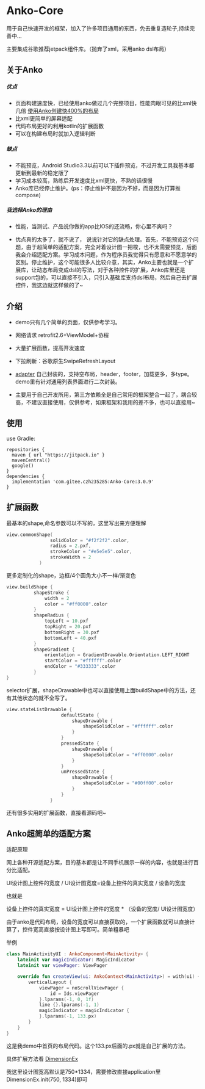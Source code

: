 

# Anko-Core

用于自己快速开发的框架，加入了许多项目通用的东西，免去重复造轮子,持续完善中...

主要集成谷歌推荐jetpack组件库。（抛弃了xml，采用anko dsl布局）



## 关于Anko

##### 优点

- 页面构建速度快，已经使用anko做过几个完整项目，性能肉眼可见的比xml快几倍  [使用Anko创建快400%的布局](http://www.jcodecraeer.com/a/anzhuokaifa/androidkaifa/2016/1123/6795.html)
- 比xml更简单的屏幕适配
- 代码布局更好的利用kotlin的扩展函数
- 可以在构建布局时就加入逻辑判断

##### 缺点

- 不能预览，Android Studio3.3以前可以下插件预览，不过开发工具我基本都更新到最新的稳定版了
- 学习成本较高，熟练后开发速度比xml更快，不熟的话很慢
- Anko库已经停止维护。(ps：停止维护不是因为不好，而是因为打算推compose)

##### 我选择Anko的理由

- 性能，当测试、产品说你做的app比IOS的还流畅，你心里不爽吗？

- 优点真的太多了，就不说了， 说说针对它的缺点处理。首先，不能预览这个问题，由于超简单的适配方案，完全对着设计图一把梭，也不太需要预览，后面我会介绍适配方案。学习成本问题，作为程序员我觉得只有愿意和不愿意学的区别。停止维护，这个可能很多人比较介意，其实，Anko主要也就是一个扩展库，让动态布局变成dsl的写法，对于各种控件的扩展，Anko库里还是support包的，可以直接不引入，只引入基础库支持dsl布局，然后自己去扩展控件，我这边就这样做的了~

  

## 介绍

- demo只有几个简单的页面，仅供参考学习。

- 网络请求  retrofit2.6+ViewModel+协程

- 大量扩展函数，提高开发速度

- 下拉刷新：谷歌原生SwipeRefreshLayout

- [adapter](https://gitee.com/czh235285/AnkoAdapter) 自己封装的，支持空布局，header，footer，加载更多，多type。demo里有针对通用列表界面进行二次封装。

- 主要用于自己开发所用，第三方依赖全是自己常用的框架整合一起了，耦合较高，不建议直接使用，仅供参考，如果框架和我用的差不多，也可以直接用~

  

## 使用

use Gradle:

```
repositories {
  maven { url "https://jitpack.io" }
  mavenCentral()
  google()
}
dependencies {
  implementation 'com.gitee.czh235285:Anko-Core:3.0.9'
}
```

## 扩展函数

最基本的shape,命名参数可以不写的，这里写出来方便理解

````kotlin
view.commonShape(
                solidColor = "#f2f2f2".color,
                radius = 2.pxf,
                strokeColor = "#e5e5e5".color,
                strokeWidth = 2
            )               
````

更多定制化的shape，边框/4个圆角大小不一样/渐变色

````kotlin
view.buildShape {
          shapeStroke {
              width = 2
              color = "#ff0000".color
          }
          shapeRadius {
              topLeft = 10.pxf
              topRight = 20.pxf
              bottomRight = 30.pxf
              bottomLeft = 40.pxf
          }
          shapeGradient {
              orientation = GradientDrawable.Orientation.LEFT_RIGHT
              startColor = "#ffffff".color
              endColor = "#333333".color
          }
}
````

selector扩展，shapeDrawable中也可以直接使用上面buildShape中的方法，还有其他状态的就不全写了。

```kotlin
view.stateListDrawable {
                    defaultState {
                        shapeDrawable {
                            shapeSolidColor = "#ffffff".color
                        }
                    }
                    pressedState {
                        shapeDrawable {
                            shapeSolidColor = "#ff0000".color
                        }
                    }
                    unPressedState {
                        shapeDrawable {
                            shapeSolidColor = "#00ff00".color
                        }
                    }
                }
```

还有很多实用的扩展函数，直接看源码吧~



## Anko超简单的适配方案

适配原理

网上各种开源适配方案，目的基本都是让不同手机展示一样的内容，也就是进行百分比适配。

UI设计图上控件的宽度 / UI设计图宽度=设备上控件的真实宽度 / 设备的宽度

也就是

设备上控件的真实宽度 = UI设计图上控件的宽度  * （设备的宽度/ UI设计图宽度）

由于anko是代码布局，设备的宽度可以直接获取的，一个扩展函数就可以直接计算了，控件宽高直接按设计图上写即可。简单粗暴吧

举例

```kotlin
class MainActivityUI : AnkoComponent<MainActivity> {
    lateinit var magicIndicator: MagicIndicator
    lateinit var viewPager: ViewPager

    override fun createView(ui: AnkoContext<MainActivity>) = with(ui) {
        verticalLayout {
            viewPager = noScrollViewPager {
                id = Ids.viewPager
            }.lparams(-1, 0, 1f)
            line {}.lparams(-1, 1)
            magicIndicator = magicIndicator {
            }.lparams(-1, 133.px)
        }
    }
}
```

这是我demo中首页的布局代码。这个133.px后面的.px就是自己扩展的方法。

具体扩展方法看 [DimensionEx](https://gitee.com/czh235285/Anko-Core/blob/master/lib/src/main/java/c/core/ex/DimensionEx.kt )

我这里设计图宽高默认是750*1334，需要修改直接application里DimensionEx.init(750, 1334)即可